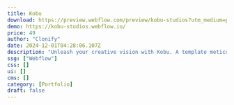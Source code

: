 ```yaml
---
title: Kobu
download: https://preview.webflow.com/preview/kobu-studios?utm_medium=preview_link&utm_source=designer&utm_content=kobu-studios&preview=9dfe5a490dec5dc0dc419cf56f5d4e6b&workflow=preview
demo: https://kobu-studios.webflow.io/
price: 49
author: "Clonify"
date: 2024-12-01T04:28:06.107Z
description: "Unleash your creative vision with Kobu. A template meticulously crafted for agencies and bold minds. Built on best UI/UX practices, Kobu bends effortlessly to your brand's unique voice, transforming your work into captivating experiences."
ssg: ["Webflow"]
css: []
ui: []
cms: []
category: [Portfolio]
draft: false
---
```

